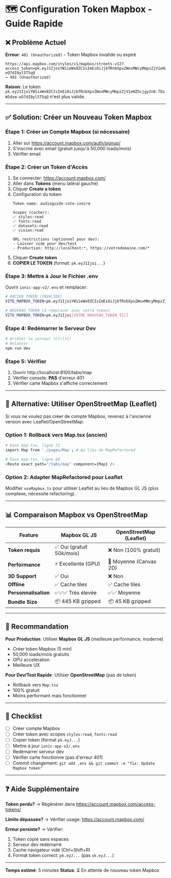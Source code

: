 # 🗺️ Configuration Token Mapbox - Guide Rapide

## ❌ Problème Actuel

**Erreur**: `401 (Unauthorized)` - Token Mapbox invalide ou expiré

```
https://api.mapbox.com/styles/v1/mapbox/streets-v12?access_token=pk.eyJ1IjoiYW1ieWx0ZCIsImEiOiJjbTRnbXpvZWoxMWcyMmpzZjV1eHZhcjgyIn0.TQxW5dxm-eO7dI0yl5T5qQ
→ 401 (Unauthorized)
```

**Raison**: Le token `pk.eyJ1IjoiYW1ieWx0ZCIsImEiOiJjbTRnbXpvZWoxMWcyMmpzZjV1eHZhcjgyIn0.TQxW5dxm-eO7dI0yl5T5qQ` n'est plus valide.

---

## ✅ Solution: Créer un Nouveau Token Mapbox

### Étape 1: Créer un Compte Mapbox (si nécessaire)

1. Aller sur https://account.mapbox.com/auth/signup/
2. S'inscrire avec email (gratuit jusqu'à 50,000 loads/mois)
3. Vérifier email

### Étape 2: Créer un Token d'Accès

1. Se connecter: https://account.mapbox.com/
2. Aller dans **Tokens** (menu latéral gauche)
3. Cliquer **Create a token**
4. Configuration du token:
   ```
   Token name: audioguide-cote-ivoire
   
   Scopes (cocher):
   ✅ styles:read
   ✅ fonts:read
   ✅ datasets:read
   ✅ vision:read
   
   URL restrictions (optionnel pour dev):
   - Laisser vide pour dev/test
   - Production: http://localhost:*, https://votredomaine.com/*
   ```
5. Cliquer **Create token**
6. **COPIER LE TOKEN** (format: `pk.eyJ1Ijoi...`)

### Étape 3: Mettre à Jour le Fichier .env

Ouvrir `ionic-app-v2/.env` et remplacer:

```bash
# ANCIEN TOKEN (INVALIDE)
VITE_MAPBOX_TOKEN=pk.eyJ1IjoiYW1ieWx0ZCIsImEiOiJjbTRnbXpvZWoxMWcyMmpzZjV1eHZhcjgyIn0.TQxW5dxm-eO7dI0yl5T5qQ

# NOUVEAU TOKEN (à remplacer avec votre token)
VITE_MAPBOX_TOKEN=pk.eyJ1Ijoi[VOTRE_NOUVEAU_TOKEN_ICI]
```

### Étape 4: Redémarrer le Serveur Dev

```bash
# Arrêter le serveur (Ctrl+C)
# Relancer
npm run dev
```

### Étape 5: Vérifier

1. Ouvrir http://localhost:8100/tabs/map
2. Vérifier console: **PAS** d'erreur 401
3. Vérifier carte Mapbox s'affiche correctement

---

## 🔧 Alternative: Utiliser OpenStreetMap (Leaflet)

Si vous ne voulez pas créer de compte Mapbox, revenez à l'ancienne version avec Leaflet/OpenStreetMap:

### Option 1: Rollback vers Map.tsx (ancien)

```bash
# Dans App.tsx, ligne 21
import Map from './pages/Map'; # Au lieu de MapRefactored

# Dans App.tsx, ligne 84
<Route exact path="/tabs/map" component={Map} />
```

### Option 2: Adapter MapRefactored pour Leaflet

Modifier `useMapbox.ts` pour utiliser Leaflet au lieu de Mapbox GL JS (plus complexe, nécessite refactoring).

---

## 📊 Comparaison Mapbox vs OpenStreetMap

| Feature | Mapbox GL JS | OpenStreetMap (Leaflet) |
|---------|--------------|-------------------------|
| **Token requis** | ✅ Oui (gratuit 50k/mois) | ❌ Non (100% gratuit) |
| **Performance** | ⚡ Excellente (GPU) | 🐢 Moyenne (Canvas 2D) |
| **3D Support** | ✅ Oui | ❌ Non |
| **Offline** | ✅ Cache tiles | ✅ Cache tiles |
| **Personnalisation** | ✅✅✅ Très élevée | ✅✅ Moyenne |
| **Bundle Size** | 📦 445 KB gzipped | 📦 45 KB gzipped |

---

## 🚀 Recommandation

**Pour Production**: Utiliser **Mapbox GL JS** (meilleure performance, moderne)
- Créer token Mapbox (5 min)
- 50,000 loads/mois gratuits
- GPU acceleration
- Meilleure UX

**Pour Dev/Test Rapide**: Utiliser **OpenStreetMap** (pas de token)
- Rollback vers `Map.tsx`
- 100% gratuit
- Moins performant mais fonctionnel

---

## 📝 Checklist

- [ ] Créer compte Mapbox
- [ ] Créer token avec scopes `styles:read`, `fonts:read`
- [ ] Copier token (format `pk.eyJ...`)
- [ ] Mettre à jour `ionic-app-v2/.env`
- [ ] Redémarrer serveur dev
- [ ] Vérifier carte fonctionne (pas d'erreur 401)
- [ ] Commit changement: `git add .env && git commit -m "fix: Update Mapbox token"`

---

## ❓ Aide Supplémentaire

**Token perdu?** → Régénérer dans https://account.mapbox.com/access-tokens/

**Limite dépassée?** → Vérifier usage: https://account.mapbox.com/

**Erreur persiste?** → Vérifier:
1. Token copié sans espaces
2. Serveur dev redémarré
3. Cache navigateur vidé (Ctrl+Shift+R)
4. Format token correct: `pk.eyJ...` (pas `sk.eyJ...`)

---

**Temps estimé**: 5 minutes
**Status**: ⏳ En attente de nouveau token Mapbox
